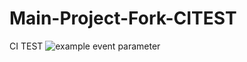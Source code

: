 # Main-Project-Fork-CITEST
CI TEST
![example event parameter](https://github.com/github/Sparkling-Barracudas/Main-Project-Fork-CITEST/workflows/.github/workflows/maven.yml/badge.svg?event=push)

